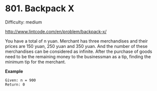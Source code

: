 # 801. Backpack X

Difficulty: medium

http://www.lintcode.com/en/problem/backpack-x/

You have a total of n yuan. Merchant has three merchandises and their prices are 150 yuan, 250 yuan and 350 yuan. And the number of these merchandises can be considered as infinite. After the purchase of goods need to be the remaining money to the businessman as a tip, finding the minimum tip for the merchant.

**Example**  
```
Given: n = 900
Return: 0
```
